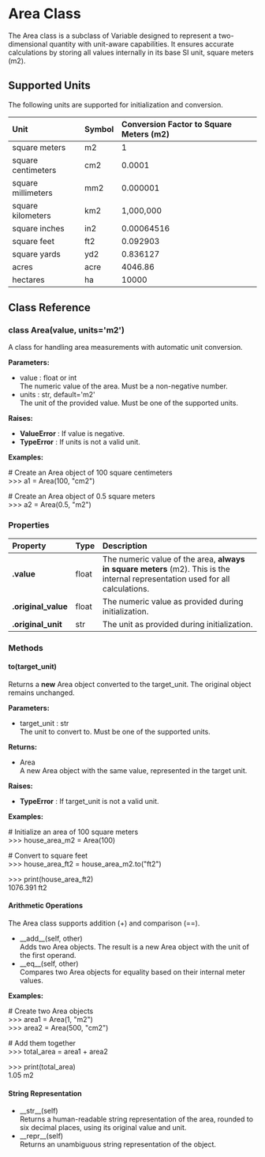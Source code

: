 # **Area Class**

The Area class is a subclass of Variable designed to represent a two-dimensional quantity with unit-aware capabilities. It ensures accurate calculations by storing all values internally in its base SI unit, square meters (m2).

## **Supported Units**

The following units are supported for initialization and conversion.

| Unit | Symbol | Conversion Factor to Square Meters (m2) |
| :---- | :---- | :---- |
| square meters | m2 | 1 |
| square centimeters | cm2 | 0.0001 |
| square millimeters | mm2 | 0.000001 |
| square kilometers | km2 | 1,000,000 |
| square inches | in2 | 0.00064516 |
| square feet | ft2 | 0.092903 |
| square yards | yd2 | 0.836127 |
| acres | acre | 4046.86 |
| hectares | ha | 10000 |

## **Class Reference**

### **class Area(value, units='m2')**

A class for handling area measurements with automatic unit conversion.

**Parameters:**

* value : float or int  
  The numeric value of the area. Must be a non-negative number.  
* units : str, default='m2'  
  The unit of the provided value. Must be one of the supported units.

**Raises:**

* **ValueError** : If value is negative.  
* **TypeError** : If units is not a valid unit.

**Examples:**

\# Create an Area object of 100 square centimeters  
\>\>\> a1 \= Area(100, "cm2")

\# Create an Area object of 0.5 square meters  
\>\>\> a2 \= Area(0.5, "m2")

### **Properties**

| Property | Type | Description |
| :---- | :---- | :---- |
| **.value** | float | The numeric value of the area, **always in square meters** (m2). This is the internal representation used for all calculations. |
| **.original\_value** | float | The numeric value as provided during initialization. |
| **.original\_unit** | str | The unit as provided during initialization. |

### **Methods**

#### **to(target\_unit)**

Returns a **new** Area object converted to the target\_unit. The original object remains unchanged.

**Parameters:**

* target\_unit : str  
  The unit to convert to. Must be one of the supported units.

**Returns:**

* Area  
  A new Area object with the same value, represented in the target unit.

**Raises:**

* **TypeError** : If target\_unit is not a valid unit.

**Examples:**

\# Initialize an area of 100 square meters  
\>\>\> house\_area\_m2 \= Area(100)

\# Convert to square feet  
\>\>\> house\_area\_ft2 \= house\_area\_m2.to("ft2")

\>\>\> print(house\_area\_ft2)  
1076.391 ft2

#### **Arithmetic Operations**

The Area class supports addition (+) and comparison (==).

* \_\_add\_\_(self, other)  
  Adds two Area objects. The result is a new Area object with the unit of the first operand.  
* \_\_eq\_\_(self, other)  
  Compares two Area objects for equality based on their internal meter values.

**Examples:**

\# Create two Area objects  
\>\>\> area1 \= Area(1, "m2")  
\>\>\> area2 \= Area(500, "cm2")

\# Add them together  
\>\>\> total\_area \= area1 \+ area2

\>\>\> print(total\_area)  
1.05 m2

#### **String Representation**

* \_\_str\_\_(self)  
  Returns a human-readable string representation of the area, rounded to six decimal places, using its original value and unit.  
* \_\_repr\_\_(self)  
  Returns an unambiguous string representation of the object.